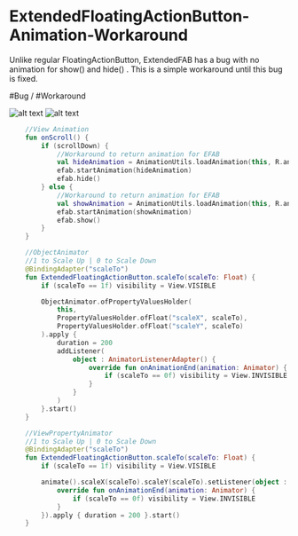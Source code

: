 # ExtendedFloatingActionButton-Animation-Workaround
Unlike regular FloatingActionButton, ExtendedFAB has a bug with no animation for show() and hide() . This is a simple workaround until this bug is fixed.

                                          
#Bug / #Workaround

![alt text](https://i.ibb.co/17QfZ4p/bug.gif) ![alt text](https://i.ibb.co/rdhKpR8/workaround.gif)

```kotlin
    //View Animation
    fun onScroll() {
        if (scrollDown) {
            //Workaround to return animation for EFAB
            val hideAnimation = AnimationUtils.loadAnimation(this, R.anim.scale_down)
            efab.startAnimation(hideAnimation)
            efab.hide()
        } else {
            //Workaround to return animation for EFAB
            val showAnimation = AnimationUtils.loadAnimation(this, R.anim.scale_up)
            efab.startAnimation(showAnimation)
            efab.show()
        }
    }
```
```kotlin
    //ObjectAnimator
    //1 to Scale Up | 0 to Scale Down
    @BindingAdapter("scaleTo")
    fun ExtendedFloatingActionButton.scaleTo(scaleTo: Float) {
        if (scaleTo == 1f) visibility = View.VISIBLE

        ObjectAnimator.ofPropertyValuesHolder(
            this,
            PropertyValuesHolder.ofFloat("scaleX", scaleTo),
            PropertyValuesHolder.ofFloat("scaleY", scaleTo)
        ).apply {
            duration = 200
            addListener(
                object : AnimatorListenerAdapter() {
                    override fun onAnimationEnd(animation: Animator) {
                        if (scaleTo == 0f) visibility = View.INVISIBLE
                    }
                }
            )
        }.start()
    }
```
```kotlin
    //ViewPropertyAnimator
    //1 to Scale Up | 0 to Scale Down
    @BindingAdapter("scaleTo")
    fun ExtendedFloatingActionButton.scaleTo(scaleTo: Float) {
        if (scaleTo == 1f) visibility = View.VISIBLE

        animate().scaleX(scaleTo).scaleY(scaleTo).setListener(object : AnimatorListenerAdapter() {
            override fun onAnimationEnd(animation: Animator) {
                if (scaleTo == 0f) visibility = View.INVISIBLE
            }
        }).apply { duration = 200 }.start()
    }
```
